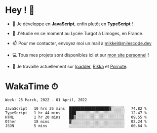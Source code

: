 # Hey ! 🌃

- 🔭 Je développe en **JavaScript**, enfin plutôt en **TypeScript** !

- 🌱 J'étudie en ce moment au Lycée Turgot à Limoges, en France.

- 📫 Pour me contacter, envoyez moi un mail à <a href="mailto:mikkel@milescode.dev">mikkel@milescode.dev</a>

- 💻 Tous mes projets sont disponibles ici et sur <a href="https://www.vexcited.ml">mon site personnel</a> !

- 👀 Je travaille actuellement sur [lpadder](https://github.com/Vexcited/lpadder), [Rikka](https://github.com/Vexcited/Rikka) et [Pornote](https://github.com/Vexcited/Pornote).

# WakaTime ⏱

<!--START_SECTION:waka-->
```text
Week: 25 March, 2022 - 01 April, 2022

JavaScript   10 hrs 26 mins  ██████████████████▓░░░░░░   74.82 % 
TypeScript   1 hr 44 mins    ███░░░░░░░░░░░░░░░░░░░░░░   12.47 % 
HTML         1 hr 20 mins    ██▒░░░░░░░░░░░░░░░░░░░░░░   09.55 % 
Other        18 mins         ▓░░░░░░░░░░░░░░░░░░░░░░░░   02.24 % 
JSON         5 mins          ░░░░░░░░░░░░░░░░░░░░░░░░░   00.64 % 
```
<!--END_SECTION:waka-->
